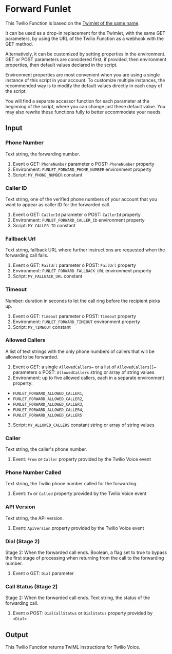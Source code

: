# Forward Funlet

This Twilio Function is based on the [Twimlet of the same name][twimlet].

[twimlet]: https://www.twilio.com/labs/twimlets/forward

It can be used as a drop-in replacement for the Twimlet, with the
same GET parameters, by using the URL of the Twilio Function as
a webhook with the GET method.

Alternatively, it can be customized by setting properties in the
environment. GET or POST parameters are considered first, if provided,
then environment properties, then default values declared in the script.

Environment properties are most convenient when you are using a single
instance of this script in your account. To customize multiple instances,
the recommended way is to modify the default values directly in each copy
of the script.

You will find a separate accessor function for each parameter at the
beginning of the script, where you can change just these default value.
You may also rewrite these functions fully to better accommodate your needs.

## Input

### Phone Number

Text string, the forwarding number.

1. Event
  o GET: `PhoneNumber` parameter
  o POST: `PhoneNumber` property
2. Environment: `FUNLET_FORWARD_PHONE_NUMBER` environment property
3. Script: `MY_PHONE_NUMBER` constant

### Caller ID

Text string, one of the verified phone numbers of your account
that you want to appear as caller ID for the forwarded call.

1. Event
  o GET: `CallerId` parameter
  o POST: `CallerId` property
2. Environment: `FUNLET_FORWARD_CALLER_ID` environment property
3. Script: `MY_CALLER_ID` constant

### Fallback Url

Text string, fallback URL where further instructions are requested
when the forwarding call fails.

1. Event
  o GET: `FailUrl` parameter
  o POST: `FailUrl` property
2. Environment: `FUNLET_FORWARD_FALLBACK_URL` environment property
3. Script: `MY_FALLBACK_URL` constant

### Timeout

Number: duration in seconds to let the call ring before the recipient picks up.

1. Event
  o GET: `Timeout` parameter
  o POST:  `Timeout` property
2. Environment: `FUNLET_FORWARD_TIMEOUT` environment property
3. Script: `MY_TIMEOUT` constant

### Allowed Callers

A list of text strings with the only phone numbers of callers that will be
allowed to be forwarded.

1. Event
  o GET: a single `AllowedCallers=` or a list of `AllowedCallers[]=` parameters
  o POST: `AllowedCallers` string or array of string values
2. Environment: up to five allowed callers,
  each in a separate environment property:
  - `FUNLET_FORWARD_ALLOWED_CALLER1`,
  - `FUNLET_FORWARD_ALLOWED_CALLER2`,
  - `FUNLET_FORWARD_ALLOWED_CALLER3`,
  - `FUNLET_FORWARD_ALLOWED_CALLER4`,
  - `FUNLET_FORWARD_ALLOWED_CALLER5`
3. Script: `MY_ALLOWED_CALLERS` constant string or array of string values

### Caller

Text string, the caller's phone number.

1. Event: `From` or `Caller` property provided by the Twilio Voice event

### Phone Number Called

Text string, the Twilio phone number called for the forwarding.

1. Event: `To` or `Called` property provided by the Twilio Voice event

### API Version

Text string, the API version.

1. Event: `ApiVersion` property provided by the Twilio Voice event

### Dial (Stage 2)

Stage 2: When the forwarded call ends.
Boolean, a flag set to true to bypass the first stage of processing
when returning from the call to the forwarding number.

1. Event
  o GET: `Dial` parameter

### Call Status (Stage 2)

Stage 2: When the forwarded call ends.
Text string, the status of the forwarding call.

1. Event
  o POST: `DialCallStatus` or `DialStatus` property provided by `<Dial>`

## Output

This Twilio Function returns TwiML instructions for Twilio Voice.
